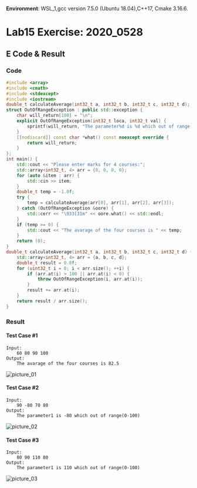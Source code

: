 <!--
 * @Github: https://github.com/Certseeds
 * @Organization: SUSTech
 * @Author: nanoseeds
 * @Date: 2020-05-28 22:16:11
 * @LastEditors: nanoseeds
 * @LastEditTime: 2021-02-09 09:41:17
 * @License: CC-BY-NC-SA_V4_0 or any later version 
 -->

**Environment**: WSL_1,gcc version 7.5.0 (Ubuntu 18.04),C++17, Cmake 3.16.6.

# Lab15 Exercise: 2020_0528

## E Code & Result

### Code

``` cpp
#include <array>
#include <cmath>
#include <stdexcept>
#include <iostream>
double_t calculateAverage(int32_t a, int32_t b, int32_t c, int32_t d);
struct OutOfRangeException : public std::exception {
    char will_return[100] = "\n";
    explicit OutOfRangeException(int32_t loca, int32_t val) {
        sprintf(will_return, "The parameter%d is %d which out of range(0-100)", loca, val);
    }
    [[nodiscard]] const char *what() const noexcept override {
        return will_return;
    }
};
int main() {
    std::cout << "Please enter marks for 4 courses:";
    std::array<int32_t, 4> arr = {0, 0, 0, 0};
    for (auto &item : arr) {
        std::cin >> item;
    }
    double_t temp = -1.0f;
    try {
        temp = calculateAverage(arr[0], arr[1], arr[2], arr[3]);
    } catch (OutOfRangeException &oore) {
        std::cerr << "\033[31m" << oore.what() << std::endl;
    }
    if (temp >= 0) {
        std::cout << "The avarage of the four courses is " << temp;
    }
    return (0);
}
double_t calculateAverage(int32_t a, int32_t b, int32_t c, int32_t d) {
    std::array<int32_t, 4> arr = {a, b, c, d};
    double_t result = 0.0f;
    for (uint32_t i = 0; i < arr.size(); ++i) {
        if (arr.at(i) > 100 || arr.at(i) < 0) {
            throw OutOfRangeException(i, arr.at(i));
        }
        result += arr.at(i);
    }
    return result / arr.size();
}
```

### Result

#### Test Case #1

``` log
Input:
    60 80 90 100
Output:
    The avarage of the four courses is 82.5
```

![picture_01](./lab15_01.png)

#### Test Case #2

``` log
Input:
    90 -80 70 80
Output:
    The parameter1 is -80 which out of range(0-100)
```

![picture_02](./lab15_02.png)

#### Test Case #3

``` log
Input:
    80 90 110 80
Output:
    The parameter1 is 110 which out of range(0-100)
```

![picture_03](./lab15_03.png)